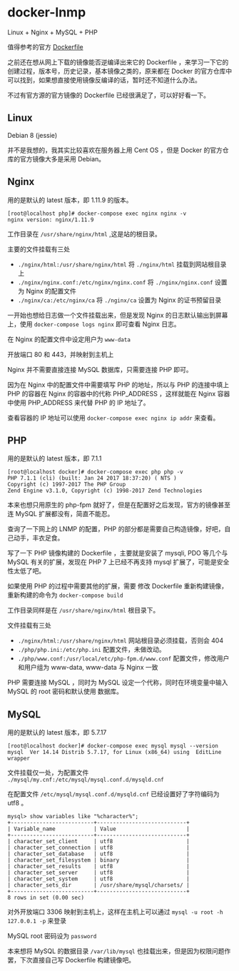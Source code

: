 # docker-lnmp

Linux + Nginx + MySQL + PHP

值得参考的官方 [Dockerfile](https://github.com/docker-library/docs)

之前还在想从网上下载的镜像能否逆编译出来它的 Dockerfile ，来学习一下它的创建过程，版本号，历史记录，基本镜像之类的，原来都在 Docker 的官方仓库中可以找到，如果想直接使用镜像反编译的话，暂时还不知道什么办法。

不过有官方源的官方镜像的 Dockerfile 已经很满足了，可以好好看一下。

## Linux

Debian 8 (jessie) 

并不是我想的，我其实比较喜欢在服务器上用 Cent OS ，但是 Docker 的官方仓库的官方镜像大多是采用 Debian。

## Nginx

用的是默认的 latest 版本，即 1.11.9 的版本。

```
[root@localhost php]# docker-compose exec nginx nginx -v
nginx version: nginx/1.11.9
```

工作目录在 `/usr/share/nginx/html` ,这是站的根目录。

主要的文件挂载有三处

- `./nginx/html:/usr/share/nginx/html` 将 `./nginx/html` 挂载到网站根目录上
- `./nginx/nginx.conf:/etc/nginx/nginx.conf` 将 `./nginx/nginx.conf` 设置为 Nginx 的配置文件
- `./nginx/ca:/etc/nginx/ca` 将 `./nginx/ca` 设置为 Nginx 的证书预留目录

一开始也想给日志做一个文件挂载出来，但是发现 Nginx 的日志默认输出到屏幕上，使用 `docker-compose logs nginx` 即可查看 Nginx 日志。

在 Nginx 的配置文件中设定用户为 `www-data`

开放端口 80 和 443，并映射到主机上

Nginx 并不需要直接连接 MySQL 数据库，只需要连接 PHP 即可。

因为在 Nginx 中的配置文件中需要填写 PHP 的地址，所以与 PHP 的连接中填上 PHP 的容器在 Nginx 的容器中的代称 PHP_ADDRESS ，这样就能在 Nginx 容器中使用 PHP_ADDRESS 来代替 PHP 的 IP 地址了。

查看容器的 IP 地址可以使用 `docker-compose exec nginx ip addr` 来查看。

## PHP

用的是默认的 latest 版本，即 7.1.1 

```
[root@localhost docker]# docker-compose exec php php -v
PHP 7.1.1 (cli) (built: Jan 24 2017 18:37:20) ( NTS )
Copyright (c) 1997-2017 The PHP Group
Zend Engine v3.1.0, Copyright (c) 1998-2017 Zend Technologies
```

本来也想只用原生的 php-fpm 就好了，但是在配置好之后发现，官方的镜像甚至连 MySQL 扩展都没有，简直不能忍。

查询了一下网上的 LNMP 的配置，PHP 的部分都是需要自己构造镜像，好吧，自己动手，丰衣足食。

写了一下 PHP 镜像构建的 Dockerfile ，主要就是安装了 mysqli, PDO 等几个与 MySQL 有关的扩展，发现在 PHP 7 上已经不再支持 mysql 扩展了，可能是安全性太低了吧。

如果使用 PHP 的过程中需要其他的扩展，需要 修改 Dockerfile 重新构建镜像，重新构建的命令为 `docker-compose build`

工作目录同样是在 `/usr/share/nginx/html` 根目录下。

文件挂载有三处

- `./nginx/html:/usr/share/nginx/html` 网站根目录必须挂载，否则会 404 
- `./php/php.ini:/etc/php.ini` 配置文件，未做改动。
- `./php/www.conf:/usr/local/etc/php-fpm.d/www.conf` 配置文件，修改用户和用户组为 www-data, www-data 与 Nginx 一致

PHP 需要连接 MySQL ，同时为 MySQL 设定一个代称，同时在环境变量中输入 MySQL 的 root 密码和默认使用 数据库。
  
## MySQL

用的是默认的 latest 版本，即 5.7.17 

```
[root@localhost docker]# docker-compose exec mysql mysql --version
mysql  Ver 14.14 Distrib 5.7.17, for Linux (x86_64) using  EditLine wrapper
```

文件挂载仅一处，为配置文件 `./mysql/my.cnf:/etc/mysql/mysql.conf.d/mysqld.cnf`

在配置文件 `/etc/mysql/mysql.conf.d/mysqld.cnf` 已经设置好了字符编码为 utf8 。

```
mysql> show variables like "%character%";
+--------------------------+----------------------------+
| Variable_name            | Value                      |
+--------------------------+----------------------------+
| character_set_client     | utf8                       |
| character_set_connection | utf8                       |
| character_set_database   | utf8                       |
| character_set_filesystem | binary                     |
| character_set_results    | utf8                       |
| character_set_server     | utf8                       |
| character_set_system     | utf8                       |
| character_sets_dir       | /usr/share/mysql/charsets/ |
+--------------------------+----------------------------+
8 rows in set (0.00 sec)

```

对外开放端口 3306 映射到主机上，这样在主机上可以通过 `mysql -u root -h 127.0.0.1 -p` 来登录

MySQL root 密码设为 `password` 

本来想将 MySQL 的数据目录 `/var/lib/mysql` 也挂载出来，但是因为权限问题作罢，下次直接自己写 Dockerfile 构建镜像吧。
